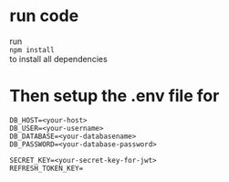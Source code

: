 # run code
run\
`npm install`\
to install all dependencies
# Then setup the .env file for
`DB_HOST=<your-host>`\
`DB_USER=<your-username>`\
`DB_DATABASE=<your-databasename>`\
`DB_PASSWORD=<your-database-password>`

`SECRET_KEY=<your-secret-key-for-jwt>`\
`REFRESH_TOKEN_KEY=`

